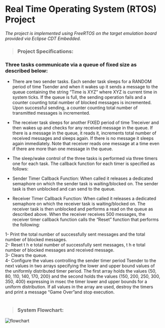 # Real Time Operating System (RTOS) Project
<i>The project is implemented using FreeRTOS on the target emulation board provided via Eclipse CDT Embedded.</i>

> ### Project Specifications:

### Three tasks communicate via a queue of fixed size as described below:

* There are two sender tasks. Each sender task sleeps for a RANDOM period of time Tsender and when it 
wakes up it sends a message to the queue containing the string “Time is XYZ” where XYZ is current time in 
system ticks. If the queue is full, the sending operation fails and a counter counting total number of blocked 
messages is incremented. Upon successful sending, a counter counting total number of transmitted messages 
is incremented.

* The receiver task sleeps for another FIXED period of time Treceiver and then wakes up and checks for any 
received message in the queue. If there is a message in the queue, it reads it, increments total number of 
received messages and sleeps again. If there is no message it sleeps again immediately. Note that receiver 
reads one message at a time even if there are more than one message in the queue.

* The sleep/wake control of the three tasks is performed via three timers one for each task. The callback
function for each timer is specified as follows:

* Sender Timer Callback Function: When called it releases a dedicated semaphore on which the sender task is
waiting/blocked on. The sender task is then unblocked and can send to the queue.

* Receiver Timer Callback Function: When called it releases a dedicated semaphore on which the receiver task
is waiting/blocked on. The receiver task is then unblocked and performs a read on the queue as described
above. When the receiver receives 500 messages, the receiver timer callback function calls the “Reset”
function that performs the following:

1- Print the total number of successfully sent messages and the total number of blocked messages.<br>
2- Reset t h e total number of successfully sent messages, t h e total number of blocked messages
and received message.<br>
3- Clears the queue.<br>
4- Configure the values controlling the sender timer period Tsender to the next values in two arrays
specifying the lower and upper bound values of the uniformly distributed timer period. The first array
holds the values {50, 80, 110, 140, 170, 200} and the second holds the values {150, 200, 250, 300, 
350, 400} expressing in msec the timer lower and upper bounds for a uniform distribution.
If all values in the array are used, destroy the timers and print a message “Game Over”and stop execution.<br><br>
> ### System Flowchart:
![flowchart](https://user-images.githubusercontent.com/104662860/185845793-835a5300-2e67-416a-881e-75ed50f957f3.png)
